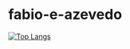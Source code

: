 # fabio-e-azevedo

<!--START_SECTION:waka-->
<!--END_SECTION:waka-->

[![Top Langs](https://github-readme-stats.vercel.app/api/top-langs/?username=fabio-e-azevedo&layout=compact)](https://github.com/anuraghazra/github-readme-stats)
